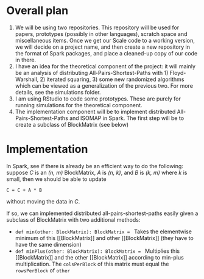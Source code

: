 # Overall plan

1. We will be using two repositories.  This repository will be used for papers, prototypes (possibly in other languages), scratch space and miscellaneous items.  Once we get our Scale code to a working version, we will decide on a project name, and then create a new repository in the format of Spark packages, and place a cleaned-up copy of our code in there.
2. I have an idea for the theoretical component of the project: it will mainly be an analysis of distributing All-Pairs-Shortest-Paths with 1) Floyd-Warshall, 2) iterated squaring, 3) some new randomized algorithms which can be viewed as a generalization of the previous two.  For more details, see the simulations folder.
3. I am using RStudio to code some prototypes.  These are purely for running simulations for the theoretical component.
4. The implementation component will be to implement distributed All-Pairs-Shortest-Paths and ISOMAP in Spark.  The first step will be to create a subclass of BlockMatrix (see below)

# Implementation

In Spark, see if there is already be an efficient way to do the following: suppose *C* is an *(n, m)* BlockMatrix, *A* is *(n, k)*, and *B* is *(k, m)* where *k* is small, then we should be able to update
```
C = C + A * B
```
without moving the data in *C*.

If so, we can implemented distributed all-pairs-shortest-paths easily given a subclass of BlockMatrix with two additional methods:

* ```def min(other: BlockMatrix): BlockMatrix = ``` Takes the elementwise minimum of this [[BlockMatrix]] and other [[BlockMatrix]] (they have to have the same dimension)
* ```def minPlus(other: BlockMatrix): BlockMatrix = ``` Multiplies this [[BlockMatrix]] and the other [[BlockMatrix]] according to min-plus multiplication.  The `colsPerBlock` of this matrix must equal the `rowsPerBlock` of `other`

